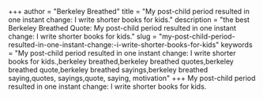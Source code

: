 +++
author = "Berkeley Breathed"
title = "My post-child period resulted in one instant change: I write shorter books for kids."
description = "the best Berkeley Breathed Quote: My post-child period resulted in one instant change: I write shorter books for kids."
slug = "my-post-child-period-resulted-in-one-instant-change:-i-write-shorter-books-for-kids"
keywords = "My post-child period resulted in one instant change: I write shorter books for kids.,berkeley breathed,berkeley breathed quotes,berkeley breathed quote,berkeley breathed sayings,berkeley breathed saying,quotes, sayings,quote, saying, motivation"
+++
My post-child period resulted in one instant change: I write shorter books for kids.

